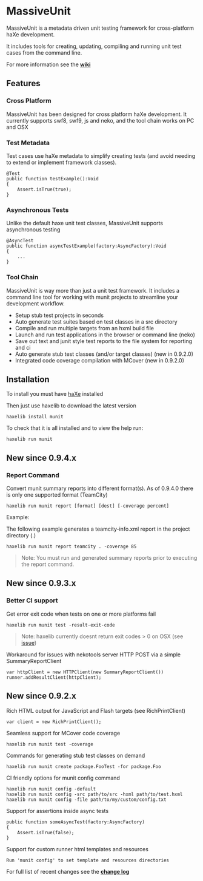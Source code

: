 MassiveUnit
====================

MassiveUnit is a metadata driven unit testing framework for cross-platform haXe development.

It includes tools for creating, updating, compiling and running unit test cases from the command line.

For more information see the **[wiki](https://github.com/massiveinteractive/MassiveUnit/wiki)**

Features
---------------------

### Cross Platform

MassiveUnit has been designed for cross platform haXe development.
It currently supports swf8, swf9, js and neko, and the tool chain works on PC and OSX

### Test Metadata

Test cases use haXe metadata to simplify creating tests (and avoid needing to extend or implement framework classes).

	@Test
	public function testExample():Void
	{
		Assert.isTrue(true);
	}

### Asynchronous Tests

Unlike the default haxe unit test classes, MassiveUnit supports asynchronous testing

	@AsyncTest
	public function asyncTestExample(factory:AsyncFactory):Void
	{
		...
	}

### Tool Chain

MassiveUnit is way more than just a unit test framework. It includes a command line tool for working with munit projects to streamline your development workflow.

*	Setup stub test projects in seconds
*	Auto generate test suites based on test classes in a src directory
*	Compile and run multiple targets from an hxml build file
*	Launch and run test applications in the browser or command line (neko)
*	Save out text and junit style test reports to the file system for reporting and ci
*	Auto generate stub test classes (and/or target classes) (new in 0.9.2.0)
*	Integrated code coverage compilation with MCover (new in 0.9.2.0)


Installation
---------------------

To install you must have [haXe](http://www.haxe.org) installed

Then just use haxelib to download the latest version

	haxelib install munit


To check that it is all installed and to view the help run:

	haxelib run munit


New since 0.9.4.x
--------------------

### Report Command

Convert munit summary reports into different format(s). As of 0.9.4.0 there is only one supported format (TeamCity)

	haxelib run munit report [format] [dest] [-coverage percent]

Example:

The following example generates a teamcity-info.xml report in the project directory (.)

	haxelib run munit report teamcity . -coverage 85

> Note: You must run and generated summary reports prior to executing the report command. 



New since 0.9.3.x
--------------------

### Better CI support

Get error exit code when tests on one or more platforms fail

	haxelib run munit test -result-exit-code

> Note: haxelib currently doesnt return exit codes > 0 on OSX (see [issue](http://code.google.com/p/haxe/issues/detail?id=879))

Workaround for issues with nekotools server HTTP POST via a simple SummaryReportClient
	
	var httpClient = new HTTPClient(new SummaryReportClient())
	runner.addResultClient(httpClient);


New since 0.9.2.x
---------------------

Rich HTML output for JavaScript and Flash targets (see RichPrintClient)

	var client = new RichPrintClient();

Seamless support for MCover code coverage

	haxelib run munit test -coverage

Commands for generating stub test classes on demand

	haxelib run munit create package.FooTest -for package.Foo  

CI friendly options for munit config command

	haxelib run munit config -default
	haxelib run munit config -src path/to/src -hxml path/to/test.hxml
	haxelib run munit config -file path/to/my/custom/config.txt

Support for assertions inside async tests

	public function someAsyncTest(factory:AsyncFactory)
	{
		Assert.isTrue(false);
	}

Support for custom runner html templates and resources

```Run 'munit config' to set template and resources directories```





For full list of recent changes see the **[change log](https://github.com/massiveinteractive/MassiveUnit/blob/master/CHANGES.txt)**

	